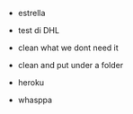 - estrella

- test di DHL
- clean what we dont need it
- clean and put under a folder
- heroku
- whasppa
